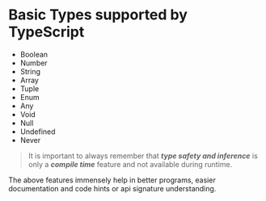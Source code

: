 # Basic Types supported by TypeScript

* Boolean
* Number
* String
* Array
* Tuple
* Enum
* Any
* Void
* Null
* Undefined
* Never

> It is important to always remember that **_type safety and inference_** is only a **_compile time_** feature and not available during runtime.

The above features immensely help in better programs, easier documentation and code hints or api signature understanding. 
